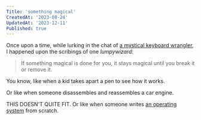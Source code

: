 ```yaml
---
Title: 'something magical'
CreatedAt: '2023-08-24'
UpdatedAt: '2023-12-11'
Published: true
---
```


Once upon a time, while lurking in the chat of [a mystical keyboard wrangler](https://www.twitch.tv/theprimeagen), I happened upon the scribings of one _lumpywizard_:

> If something magical is done for you, it stays magical until you break it or remove it.

You know, like when a kid takes apart a pen to see how it works. 

Or like when someone disassembles and reassembles a car engine.

THIS DOESN'T QUITE FIT. Or like when someone writes [an operating system](https://en.wikipedia.org/wiki/TempleOS) from scratch.
